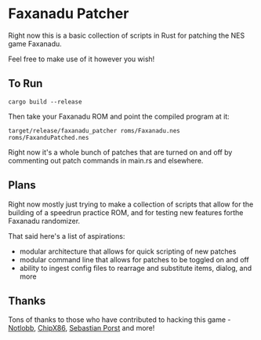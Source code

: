 # Faxanadu Patcher

Right now this is a basic collection of scripts in Rust for patching the NES game Faxanadu.

Feel free to make use of it however you wish!

## To Run

```
cargo build --release
```

Then take your Faxanadu ROM and point the compiled program at it:

```
target/release/faxanadu_patcher roms/Faxanadu.nes roms/FaxanduPatched.nes
```

Right now it's a whole bunch of patches that are turned on and off by commenting out patch commands in main.rs and elsewhere.

## Plans

Right now mostly just trying to make a collection of scripts that allow for the building of a speedrun practice ROM, and for testing new features forthe Faxanadu randomizer.

That said here's a list of aspirations:

- modular architecture that allows for quick scripting of new patches
- modular command line that allows for patches to be toggled on and off
- ability to ingest config files to rearrage and substitute items, dialog, and more

## Thanks

Tons of thanks to those who have contributed to hacking this game - [Notlobb](https://github.com/Notlobb/Randumizer), [ChipX86](https://github.com/chipx86/faxanadu), [Sebastian Porst](http://www.the-interweb.com/serendipity/index.php?/archives/7-Faxanadu-level-data-Part-I.html) and more!
